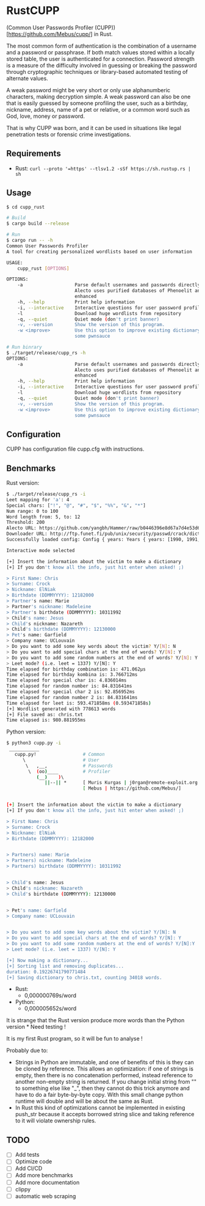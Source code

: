 # RustCUPP
(Common User Passwords Profiler (CUPP))[https://github.com/Mebus/cupp/]  in Rust. 

The most common form of authentication is the combination of a username and a password or passphrase. If both match values stored within a locally stored table, the user is authenticated for a connection. Password strength is a measure of the difficulty involved in guessing or breaking the password through cryptographic techniques or library-based automated testing of alternate values.

A weak password might be very short or only use alphanumberic characters, making decryption simple. A weak password can also be one that is easily guessed by someone profiling the user, such as a birthday, nickname, address, name of a pet or relative, or a common word such as God, love, money or password.

That is why CUPP was born, and it can be used in situations like legal penetration tests or forensic crime investigations.

## Requirements

- Rust: `curl --proto '=https' --tlsv1.2 -sSf https://sh.rustup.rs | sh`

## Usage

```bash
$ cd cupp_rust

# Build 
$ cargo build --release
```


```bash
# Run
$ cargo run -- -h
Common User Passwords Profiler 
A tool for creating personalized wordlists based on user information

USAGE:
    cupp_rust [OPTIONS]

OPTIONS:
    -a                   Parse default usernames and passwords directly from Alecto DB. Project
                         Alecto uses purified databases of Phenoelit and CIRT which were merged and
                         enhanced
    -h, --help           Print help information
    -i, --interactive    Interactive questions for user password profiling
    -l                   Download huge wordlists from repository
    -q, --quiet          Quiet mode (don't print banner)
    -v, --version        Show the version of this program.
    -w <improve>         Use this option to improve existing dictionary, or WyD.pl output to make
                         some pwnsauce
```

```bash
# Run binrary
$ ./target/release/cupp_rs -h
OPTIONS:
    -a                   Parse default usernames and passwords directly from Alecto DB. Project
                         Alecto uses purified databases of Phenoelit and CIRT which were merged and
                         enhanced
    -h, --help           Print help information
    -i, --interactive    Interactive questions for user password profiling
    -l                   Download huge wordlists from repository
    -q, --quiet          Quiet mode (don't print banner)
    -v, --version        Show the version of this program.
    -w <improve>         Use this option to improve existing dictionary, or WyD.pl output to make
                         some pwnsauce
```

## Configuration

   CUPP has configuration file cupp.cfg with instructions.

## Benchmarks

Rust version:

```bash
$ ./target/release/cupp_rs -i
Leet mapping for 'a': 4
Special chars: ["!", "@", "#", "$", "%%", "&", "*"]
Num range: 0 to 100
Word length from: 5, to: 12
Threshold: 200
Alecto URL: https://github.com/yangbh/Hammer/raw/b0446396e8d67a7d4e53d6666026e078262e5bab/lib/cupp/alectodb.csv.gz
Downloader URL: http://ftp.funet.fi/pub/unix/security/passwd/crack/dictionaries/
Successfully loaded config: Config { years: Years { years: [1990, 1991, 1992, 1993, 1994, 1995, 1996, 1997, 1998, 1999, 2000, 2001, 2002, 2003, 2004, 2005, 2006, 2007, 2008, 2009, 2010, 2011, 2012, 2013, 2014, 2015, 2016, 2017, 2018, 2019, 2020] }, leet: Leet { a: 4, i: 1, e: 3, t: 7, o: 0, s: 5, g: 9, z: 2 }, specialchars: SpecialChars { chars: ["!", "@", "#", "$", "%%", "&", "*"] }, nums: Nums { from: 0, to: 100 }, wls: Wls { wcfrom: 5, wcto: 12 }, threshold: Threshold { threshold: 200 }, wordlist: Wordlist { alectourl: "https://github.com/yangbh/Hammer/raw/b0446396e8d67a7d4e53d6666026e078262e5bab/lib/cupp/alectodb.csv.gz", dicturl: "http://ftp.funet.fi/pub/unix/security/passwd/crack/dictionaries/" } }

Interactive mode selected

[+] Insert the information about the victim to make a dictionary
[+] If you don't know all the info, just hit enter when asked! ;)

> First Name: Chris     
> Surname: Crock
> Nickname: ElNiak
> Birthdate (DDMMYYYY): 12182000
> Partner's name: Marie
> Partner's nickname: Madeleine
> Partner's birthdate (DDMMYYYY): 10311992
> Child's name: Jesus 
> Child's nickname: Nazareth
> Child's birthdate (DDMMYYYY): 12130000
> Pet's name: Garfield
> Company name: UCLouvain
> Do you want to add some key words about the victim? Y/[N]: N
> Do you want to add special chars at the end of words? Y/[N]: Y
> Do you want to add some random numbers at the end of words? Y/[N]: Y
> Leet mode? (i.e. leet = 1337) Y/[N]: Y
Time elapsed for birthday combination is: 471.062µs
Time elapsed for birthday kombina is: 3.766712ms
Time elapsed for special char is: 4.836014ms
Time elapsed for random number is: 84.831641ms
Time elapsed for special char 2 is: 92.856952ms
Time elapsed for random number 2 is: 84.831641ms
Time elapsed for leet is: 593.471858ms (0.593471858s)
[+] Wordlist generated with 778613 words
[+] File saved as: chris.txt
Time elapsed is: 980.881955ms
```

Python version:

```bash
$ python3 cupp.py -i
 ___________ 
   cupp.py!                 # Common
      \                     # User
       \   ,__,             # Passwords
        \  (oo)____         # Profiler
           (__)    )\   
              ||--|| *      [ Muris Kurgas | j0rgan@remote-exploit.org ]
                            [ Mebus | https://github.com/Mebus/]


[+] Insert the information about the victim to make a dictionary
[+] If you don't know all the info, just hit enter when asked! ;)

> First Name: Chris
> Surname: Crock
> Nickname: ElNiak
> Birthdate (DDMMYYYY): 12182000


> Partners) name: Marie
> Partners) nickname: Madeleine
> Partners) birthdate (DDMMYYYY): 10311992


> Child's name: Jesus
> Child's nickname: Nazareth
> Child's birthdate (DDMMYYYY): 12130000


> Pet's name: Garfield
> Company name: UCLouvain


> Do you want to add some key words about the victim? Y/[N]: N
> Do you want to add special chars at the end of words? Y/[N]: Y
> Do you want to add some random numbers at the end of words? Y/[N]:Y
> Leet mode? (i.e. leet = 1337) Y/[N]: Y

[+] Now making a dictionary...
[+] Sorting list and removing duplicates...
duration: 0.19226741790771484
[+] Saving dictionary to chris.txt, counting 34018 words.

```

* Rust:  
    * 0,000000769s/word
* Python: 
    * 0,000005652s/word

It is strange that the Rust version produce more words than the Python version
    * Need testing !

It is my first Rust program, so it will be fun to analyse !

Probably due to:
* Strings in Python are immutable, and one of benefits of this is they can be cloned by reference. This allows an optimization: if one of strings is empty, then there is no concatenation performed, instead reference to another non-empty string is returned. If you change initial string from "" to something else like "_", then they cannot do this trick anymore and have to do a fair byte-by-byte copy. With this small change python runtime will double and will be about the same as Rust. 
* In Rust this kind of optimizations cannot be implemented in existing push_str because it accepts borrowed string slice and taking reference to it will violate ownership rules. 

## TODO

* [ ] Add tests
* [ ] Optimize code
* [ ] Add CI/CD
* [ ] Add more benchmarks
* [ ] Add more documentation
* [ ] clippy
* [ ] automatic web scraping